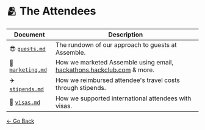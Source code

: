 # 🫂 The Attendees

| Document | Description |
| --- | --- |
| 😎 [`guests.md`](guests.md) | The rundown of our approach to guests at Assemble. | 
| 💌 [`marketing.md`](marketing.md) | How we marketed Assemble using email, [hackathons.hackclub.com](https://hackathons.hackclub.com) & more.  | 
| ✈️ [`stipends.md`](stipends.md) | How we reimbursed attendee's travel costs through stipends. | 
| 🛂 [`visas.md`](visas.md) | How we supported international attendees with visas. | 

[← Go Back](/README.md)